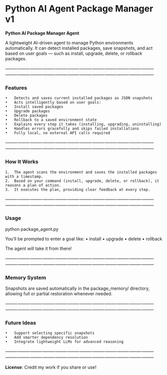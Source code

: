 # Python AI Agent Package Manager v1

**Python AI Package Manager Agent**

A lightweight AI-driven agent to manage Python environments automatically.
It can detect installed packages, save snapshots, and act based on user goals — such as install, upgrade, delete, or rollback packages.

⸻⸻⸻⸻⸻⸻⸻⸻⸻⸻⸻⸻⸻⸻⸻⸻⸻⸻⸻⸻⸻⸻⸻⸻

### Features
	•	Detects and saves current installed packages as JSON snapshots
	•	Acts intelligently based on user goals:
	•	Install saved packages
	•	Upgrade packages
	•	Delete packages
	•	Rollback to a saved environment state
	•	Explains every step it takes (installing, upgrading, uninstalling)
	•	Handles errors gracefully and skips failed installations
	•	Fully local, no external API calls required

⸻⸻⸻⸻⸻⸻⸻⸻⸻⸻⸻⸻⸻⸻⸻⸻⸻⸻⸻⸻⸻⸻⸻⸻

### How It Works
	1.	The agent scans the environment and saves the installed packages with a timestamp.
	2.	Based on your command (install, upgrade, delete, or rollback), it reasons a plan of action.
	3.	It executes the plan, providing clear feedback at every step.

⸻⸻⸻⸻⸻⸻⸻⸻⸻⸻⸻⸻⸻⸻⸻⸻⸻⸻⸻⸻⸻⸻⸻⸻

### Usage

python package_agent.py

You’ll be prompted to enter a goal like:
	•	install
	•	upgrade
	•	delete
	•	rollback

The agent will take it from there!

⸻⸻⸻⸻⸻⸻⸻⸻⸻⸻⸻⸻⸻⸻⸻⸻⸻⸻⸻⸻⸻⸻⸻⸻

### Memory System

Snapshots are saved automatically in the package_memory/ directory, allowing full or partial restoration whenever needed.

⸻⸻⸻⸻⸻⸻⸻⸻⸻⸻⸻⸻⸻⸻⸻⸻⸻⸻⸻⸻⸻⸻⸻⸻

### Future Ideas
	•	Support selecting specific snapshots
	•	Add smarter dependency resolution
	•	Integrate lightweight LLMs for advanced reasoning

⸻⸻⸻⸻⸻⸻⸻⸻⸻⸻⸻⸻⸻⸻⸻⸻⸻⸻⸻⸻⸻⸻⸻⸻

**License**: Credit my work if you share or use!
